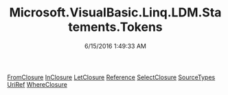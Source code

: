 ﻿---
title: Microsoft.VisualBasic.Linq.LDM.Statements.Tokens
date: 6/15/2016 1:49:33 AM
---

[FromClosure](T-Microsoft.VisualBasic.Linq.LDM.Statements.Tokens.FromClosure.html)
[InClosure](T-Microsoft.VisualBasic.Linq.LDM.Statements.Tokens.InClosure.html)
[LetClosure](T-Microsoft.VisualBasic.Linq.LDM.Statements.Tokens.LetClosure.html)
[Reference](T-Microsoft.VisualBasic.Linq.LDM.Statements.Tokens.Reference.html)
[SelectClosure](T-Microsoft.VisualBasic.Linq.LDM.Statements.Tokens.SelectClosure.html)
[SourceTypes](T-Microsoft.VisualBasic.Linq.LDM.Statements.Tokens.SourceTypes.html)
[UriRef](T-Microsoft.VisualBasic.Linq.LDM.Statements.Tokens.UriRef.html)
[WhereClosure](T-Microsoft.VisualBasic.Linq.LDM.Statements.Tokens.WhereClosure.html)
